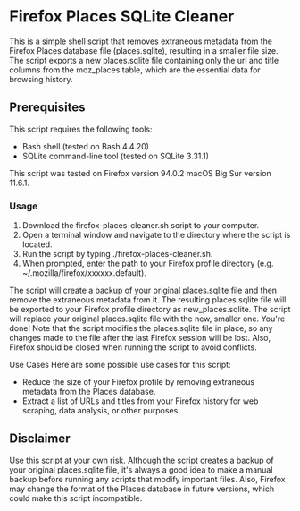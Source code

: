 # Firefox Places SQLite Cleaner
This is a simple shell script that removes extraneous metadata from the Firefox Places database file (places.sqlite), resulting in a smaller file size. The script exports a new places.sqlite file containing only the url and title columns from the moz_places table, which are the essential data for browsing history.

## Prerequisites
This script requires the following tools:
* Bash shell (tested on Bash 4.4.20)
* SQLite command-line tool (tested on SQLite 3.31.1)

This script was tested on Firefox version 94.0.2 macOS Big Sur version 11.6.1.

### Usage

1. Download the firefox-places-cleaner.sh script to your computer.
2. Open a terminal window and navigate to the directory where the script is located.
3. Run the script by typing ./firefox-places-cleaner.sh.
4. When prompted, enter the path to your Firefox profile directory (e.g. ~/.mozilla/firefox/xxxxxx.default).

The script will create a backup of your original places.sqlite file and then remove the extraneous metadata from it.
The resulting places.sqlite file will be exported to your Firefox profile directory as new_places.sqlite.
The script will replace your original places.sqlite file with the new, smaller one.
You're done!
Note that the script modifies the places.sqlite file in place, so any changes made to the file after the last Firefox session will be lost. Also, Firefox should be closed when running the script to avoid conflicts.

Use Cases
Here are some possible use cases for this script:

* Reduce the size of your Firefox profile by removing extraneous metadata from the Places database.
* Extract a list of URLs and titles from your Firefox history for web scraping, data analysis, or other purposes.

## Disclaimer
Use this script at your own risk. Although the script creates a backup of your original places.sqlite file, it's always a good idea to make a manual backup before running any scripts that modify important files. Also, Firefox may change the format of the Places database in future versions, which could make this script incompatible.
